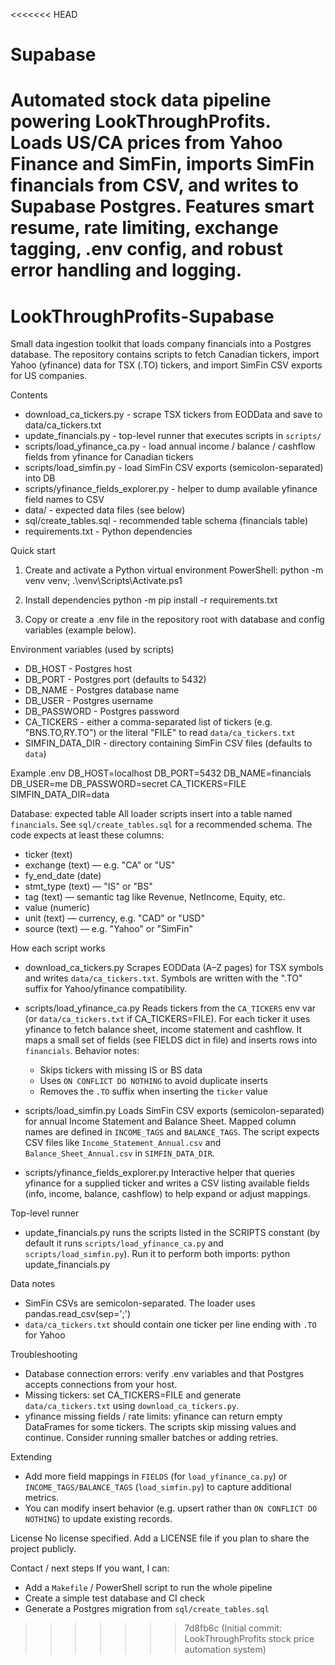 <<<<<<< HEAD
# Supabase
Automated stock data pipeline powering LookThroughProfits. Loads US/CA prices from Yahoo Finance and SimFin, imports SimFin financials from CSV, and writes to Supabase Postgres. Features smart resume, rate limiting, exchange tagging, .env config, and robust error handling and logging.
=======
# LookThroughProfits-Supabase

Small data ingestion toolkit that loads company financials into a Postgres database. The repository contains scripts to fetch Canadian tickers, import Yahoo (yfinance) data for TSX (.TO) tickers, and import SimFin CSV exports for US companies.

Contents

- download_ca_tickers.py - scrape TSX tickers from EODData and save to data/ca_tickers.txt
- update_financials.py - top-level runner that executes scripts in `scripts/`
- scripts/load_yfinance_ca.py - load annual income / balance / cashflow fields from yfinance for Canadian tickers
- scripts/load_simfin.py - load SimFin CSV exports (semicolon-separated) into DB
- scripts/yfinance_fields_explorer.py - helper to dump available yfinance field names to CSV
- data/ - expected data files (see below)
- sql/create_tables.sql - recommended table schema (financials table)
- requirements.txt - Python dependencies

Quick start

1. Create and activate a Python virtual environment
   PowerShell:
   python -m venv venv; .\venv\Scripts\Activate.ps1

2. Install dependencies
   python -m pip install -r requirements.txt

3. Copy or create a .env file in the repository root with database and config variables (example below).

Environment variables (used by scripts)

- DB_HOST - Postgres host
- DB_PORT - Postgres port (defaults to 5432)
- DB_NAME - Postgres database name
- DB_USER - Postgres username
- DB_PASSWORD - Postgres password
- CA_TICKERS - either a comma-separated list of tickers (e.g. "BNS.TO,RY.TO") or the literal "FILE" to read `data/ca_tickers.txt`
- SIMFIN_DATA_DIR - directory containing SimFin CSV files (defaults to `data`)

Example .env
DB_HOST=localhost
DB_PORT=5432
DB_NAME=financials
DB_USER=me
DB_PASSWORD=secret
CA_TICKERS=FILE
SIMFIN_DATA_DIR=data

Database: expected table
All loader scripts insert into a table named `financials`. See `sql/create_tables.sql` for a recommended schema. The code expects at least these columns:

- ticker (text)
- exchange (text) — e.g. "CA" or "US"
- fy_end_date (date)
- stmt_type (text) — "IS" or "BS"
- tag (text) — semantic tag like Revenue, NetIncome, Equity, etc.
- value (numeric)
- unit (text) — currency, e.g. "CAD" or "USD"
- source (text) — e.g. "Yahoo" or "SimFin"

How each script works

- download_ca_tickers.py
  Scrapes EODData (A–Z pages) for TSX symbols and writes `data/ca_tickers.txt`. Symbols are written with the ".TO" suffix for Yahoo/yfinance compatibility.

- scripts/load_yfinance_ca.py
  Reads tickers from the `CA_TICKERS` env var (or `data/ca_tickers.txt` if CA_TICKERS=FILE). For each ticker it uses yfinance to fetch balance sheet, income statement and cashflow. It maps a small set of fields (see FIELDS dict in file) and inserts rows into `financials`. Behavior notes:

  - Skips tickers with missing IS or BS data
  - Uses `ON CONFLICT DO NOTHING` to avoid duplicate inserts
  - Removes the `.TO` suffix when inserting the `ticker` value

- scripts/load_simfin.py
  Loads SimFin CSV exports (semicolon-separated) for annual Income Statement and Balance Sheet. Mapped column names are defined in `INCOME_TAGS` and `BALANCE_TAGS`. The script expects CSV files like `Income_Statement_Annual.csv` and `Balance_Sheet_Annual.csv` in `SIMFIN_DATA_DIR`.

- scripts/yfinance_fields_explorer.py
  Interactive helper that queries yfinance for a supplied ticker and writes a CSV listing available fields (info, income, balance, cashflow) to help expand or adjust mappings.

Top-level runner

- update_financials.py runs the scripts listed in the SCRIPTS constant (by default it runs `scripts/load_yfinance_ca.py` and `scripts/load_simfin.py`). Run it to perform both imports:
  python update_financials.py

Data notes

- SimFin CSVs are semicolon-separated. The loader uses pandas.read_csv(sep=';')
- `data/ca_tickers.txt` should contain one ticker per line ending with `.TO` for Yahoo

Troubleshooting

- Database connection errors: verify .env variables and that Postgres accepts connections from your host.
- Missing tickers: set CA_TICKERS=FILE and generate `data/ca_tickers.txt` using `download_ca_tickers.py`.
- yfinance missing fields / rate limits: yfinance can return empty DataFrames for some tickers. The scripts skip missing values and continue. Consider running smaller batches or adding retries.

Extending

- Add more field mappings in `FIELDS` (for `load_yfinance_ca.py`) or `INCOME_TAGS/BALANCE_TAGS` (`load_simfin.py`) to capture additional metrics.
- You can modify insert behavior (e.g. upsert rather than `ON CONFLICT DO NOTHING`) to update existing records.

License
No license specified. Add a LICENSE file if you plan to share the project publicly.

Contact / next steps
If you want, I can:

- Add a `Makefile` / PowerShell script to run the whole pipeline
- Create a simple test database and CI check
- Generate a Postgres migration from `sql/create_tables.sql`
>>>>>>> 7d8fb6c (Initial commit: LookThroughProfits stock price automation system)
